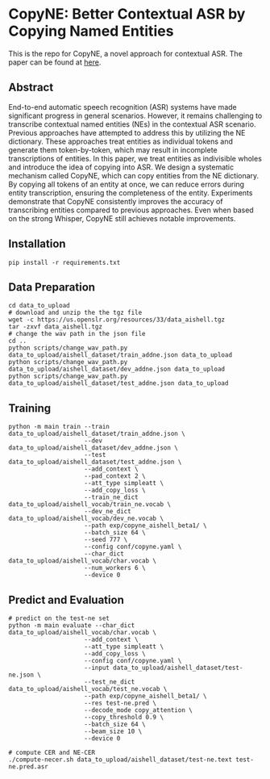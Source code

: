 # CopyNE: Better Contextual ASR by Copying Named Entities
This is the repo for CopyNE, a novel approach for contextual ASR. The paper can be found at [here](https://arxiv.org/abs/2305.12839).

## Abstract
End-to-end automatic speech recognition (ASR) systems have made significant progress in general scenarios. 
However, it remains challenging to transcribe contextual named entities (NEs) in the contextual ASR scenario.
Previous approaches have attempted to address this by utilizing the NE dictionary.
These approaches treat entities as individual tokens and generate them token-by-token, which may result in incomplete transcriptions of entities.
In this paper, we treat entities as indivisible wholes and introduce the idea of copying into ASR. 
We design a systematic mechanism called CopyNE, which can copy entities from the NE dictionary.
By copying all tokens of an entity at once, we can reduce errors during entity transcription, ensuring the completeness of the entity. 
Experiments demonstrate that CopyNE consistently improves the accuracy of transcribing entities compared to previous approaches.
Even when based on the strong Whisper, CopyNE still achieves notable improvements.

## Installation
```
pip install -r requirements.txt
```

## Data Preparation
```shell
cd data_to_upload
# download and unzip the the tgz file
wget -c https://us.openslr.org/resources/33/data_aishell.tgz
tar -zxvf data_aishell.tgz
# change the wav path in the json file
cd ..
python scripts/change_wav_path.py data_to_upload/aishell_dataset/train_addne.json data_to_upload
python scripts/change_wav_path.py data_to_upload/aishell_dataset/dev_addne.json data_to_upload
python scripts/change_wav_path.py data_to_upload/aishell_dataset/test_addne.json data_to_upload
```

## Training
```
python -m main train --train data_to_upload/aishell_dataset/train_addne.json \
                     --dev data_to_upload/aishell_dataset/dev_addne.json \
                     --test data_to_upload/aishell_dataset/test_addne.json \
                     --add_context \
                     --pad_context 2 \
                     --att_type simpleatt \
                     --add_copy_loss \
                     --train_ne_dict data_to_upload/aishell_vocab/train_ne.vocab \
                     --dev_ne_dict data_to_upload/aishell_vocab/dev_ne.vocab \
                     --path exp/copyne_aishell_beta1/ \
                     --batch_size 64 \
                     --seed 777 \
                     --config conf/copyne.yaml \
                     --char_dict data_to_upload/aishell_vocab/char.vocab \
                     --num_workers 6 \
                     --device 0
```

## Predict and Evaluation
```shell
# predict on the test-ne set
python -m main evaluate --char_dict data_to_upload/aishell_vocab/char.vocab \
                     --add_context \
                     --att_type simpleatt \
                     --add_copy_loss \
                     --config conf/copyne.yaml \
                     --input data_to_upload/aishell_dataset/test-ne.json \
                     --test_ne_dict data_to_upload/aishell_vocab/test_ne.vocab \
                     --path exp/copyne_aishell_beta1/ \
                     --res test-ne.pred \
                     --decode_mode copy_attention \
                     --copy_threshold 0.9 \
                     --batch_size 64 \
                     --beam_size 10 \
                     --device 0

# compute CER and NE-CER
./compute-necer.sh data_to_upload/aishell_dataset/test-ne.text test-ne.pred.asr
```

